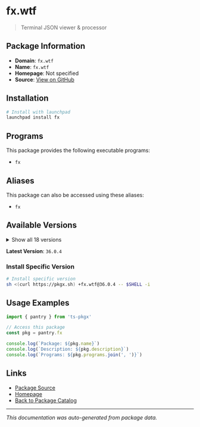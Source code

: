 # fx.wtf

> Terminal JSON viewer & processor

## Package Information

- **Domain**: `fx.wtf`
- **Name**: `fx.wtf`
- **Homepage**: Not specified
- **Source**: [View on GitHub](https://github.com/pkgxdev/pantry/tree/main/projects/fx.wtf/package.yml)

## Installation

```bash
# Install with launchpad
launchpad install fx
```

## Programs

This package provides the following executable programs:

- `fx`

## Aliases

This package can also be accessed using these aliases:

- `fx`

## Available Versions

<details>
<summary>Show all 18 versions</summary>

- `36.0.4`, `36.0.3`, `36.0.2`, `36.0.1`, `36.0.0`
- `35.0.0`, `34.0.0`, `33.0.0`, `32.0.0`, `31.0.0`
- `30.2.0`, `30.1.1`, `30.1.0`, `30.0.3`, `30.0.2`
- `30.0.1`, `30.0.0`, `24.1.0`

</details>

**Latest Version**: `36.0.4`

### Install Specific Version

```bash
# Install specific version
sh <(curl https://pkgx.sh) +fx.wtf@36.0.4 -- $SHELL -i
```

## Usage Examples

```typescript
import { pantry } from 'ts-pkgx'

// Access this package
const pkg = pantry.fx

console.log(`Package: ${pkg.name}`)
console.log(`Description: ${pkg.description}`)
console.log(`Programs: ${pkg.programs.join(', ')}`)
```

## Links

- [Package Source](https://github.com/pkgxdev/pantry/tree/main/projects/fx.wtf/package.yml)
- [Homepage](#)
- [Back to Package Catalog](../package-catalog.md)

---

*This documentation was auto-generated from package data.*
